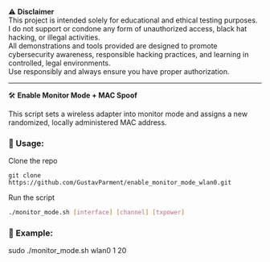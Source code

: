 ⚠️ **Disclaimer**  
This project is intended solely for educational and ethical testing purposes.  
I do not support or condone any form of unauthorized access, black hat hacking, or illegal activities.  
All demonstrations and tools provided are designed to promote cybersecurity awareness, responsible hacking practices, and learning in controlled, legal environments.  
Use responsibly and always ensure you have proper authorization.  

---

🛠️ **Enable Monitor Mode + MAC Spoof**

This script sets a wireless adapter into monitor mode and assigns a new randomized, locally administered MAC address.  

### 🔧 Usage:
Clone the repo
```
git clone https://github.com/GustavParment/enable_monitor_mode_wlan0.git
```
Run the script 
```bash
./monitor_mode.sh [interface] [channel] [txpower]
```
### 📒 Example:
sudo ./monitor_mode.sh wlan0 1 20


